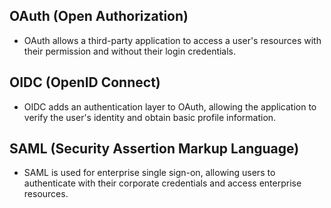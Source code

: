 ## OAuth (Open Authorization)

-  OAuth allows a third-party application to access a user's resources with their permission and without their login credentials.

## OIDC (OpenID Connect)

-  OIDC adds an authentication layer to OAuth, allowing the application to verify the user's identity and obtain basic profile information.

## SAML (Security Assertion Markup Language)
-  SAML is used for enterprise single sign-on, allowing users to authenticate with their corporate credentials and access enterprise resources.